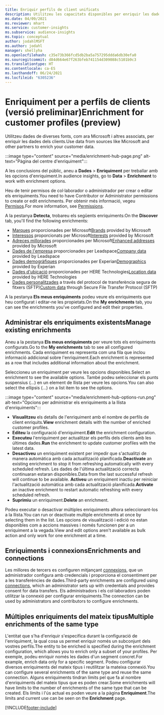 ```yaml
---
title: Enriquir perfils de client unificats
description: Utilitzeu les capacitats disponibles per enriquir les dades dels clients.
ms.date: 04/09/2021
ms.reviewer: mhart
ms.service: customer-insights
ms.subservice: audience-insights
ms.topic: conceptual
author: jodahlMSFT
ms.author: jodahl
manager: shellyha
ms.openlocfilehash: c35e73b366fcd5db2ba5a757295ddda6db30efa0
ms.sourcegitcommit: d84d664e67f263bfeb741154d309088c5101b9c3
ms.translationtype: HT
ms.contentlocale: ca-ES
ms.lasthandoff: 06/24/2021
ms.locfileid: "6305236"
---
```

# <a name="enrichment-for-customer-profiles-preview"></a><span data-ttu-id="bdb66-103">Enriquiment per a perfils de clients (versió preliminar)</span><span class="sxs-lookup"><span data-stu-id="bdb66-103">Enrichment for customer profiles (preview)</span></span>

<span data-ttu-id="bdb66-104">Utilitzeu dades de diverses fonts, com ara Microsoft i altres associats, per enriquir les dades dels clients.</span><span class="sxs-lookup"><span data-stu-id="bdb66-104">Use data from sources like Microsoft and other partners to enrich your customer data.</span></span>

:::image type="content" source="media/enrichment-hub-page.png" alt-text="Pàgina del centre d'enriquiment":::

<span data-ttu-id="bdb66-106">A les conclusions del públic, aneu a **Dades** > **Enriquiment** per treballar amb les opcions d'enriquiment.</span><span class="sxs-lookup"><span data-stu-id="bdb66-106">In audience insights, go to **Data** > **Enrichment** to work with enrichment options.</span></span>  

<span data-ttu-id="bdb66-107">Heu de tenir permisos de col·laborador o administrador per crear o editar els enriquiments.</span><span class="sxs-lookup"><span data-stu-id="bdb66-107">You need to have Contributor or Administrator permissions to create or edit enrichments.</span></span> <span data-ttu-id="bdb66-108">Per obtenir més informació, vegeu [Permisos](permissions.md).</span><span class="sxs-lookup"><span data-stu-id="bdb66-108">For more information, see [Permissions](permissions.md).</span></span>

<span data-ttu-id="bdb66-109">A la pestanya **Detecta**, trobareu els següents enriquiments:</span><span class="sxs-lookup"><span data-stu-id="bdb66-109">On the **Discover** tab, you'll find the following enrichments:</span></span>

- <span data-ttu-id="bdb66-110">[Marques](enrichment-microsoft.md) proporcionades per Microsoft</span><span class="sxs-lookup"><span data-stu-id="bdb66-110">[Brands](enrichment-microsoft.md) provided by Microsoft</span></span>
- <span data-ttu-id="bdb66-111">[Interessos](enrichment-microsoft.md) proporcionats per Microsoft</span><span class="sxs-lookup"><span data-stu-id="bdb66-111">[Interests](enrichment-microsoft.md) provided by Microsoft</span></span>
- <span data-ttu-id="bdb66-112">[Adreces millorades](enrichment-enhanced-addresses.md) proporcionades per Microsoft</span><span class="sxs-lookup"><span data-stu-id="bdb66-112">[Enhanced addresses](enrichment-enhanced-addresses.md) provided by Microsoft</span></span>
- <span data-ttu-id="bdb66-113">[Dades de l'empresa](enrichment-leadspace.md) proporcionades per Leadspace</span><span class="sxs-lookup"><span data-stu-id="bdb66-113">[Company data](enrichment-leadspace.md) provided by Leadspace</span></span>
- <span data-ttu-id="bdb66-114">[Dades demogràfiques](enrichment-experian.md) proporcionades per Experian</span><span class="sxs-lookup"><span data-stu-id="bdb66-114">[Demographics](enrichment-experian.md) provided by Experian</span></span>
- <span data-ttu-id="bdb66-115">[Dades d'ubicació](enrichment-here.md) proporcionades per HERE Technologies</span><span class="sxs-lookup"><span data-stu-id="bdb66-115">[Location data](enrichment-here.md) provided by HERE Technologies</span></span>
- <span data-ttu-id="bdb66-116">[Dades personalitzades](enrichment-SFTP-custom-import.md) a través del protocol de transferència segura de fitxers (SFTP)</span><span class="sxs-lookup"><span data-stu-id="bdb66-116">[Custom data](enrichment-SFTP-custom-import.md) through Secure File Transfer Protocol (SFTP)</span></span>

<span data-ttu-id="bdb66-117">A la pestanya **Els meus enriquiments** podeu veure els enriquiments que heu configurat i editar-ne les propietats.</span><span class="sxs-lookup"><span data-stu-id="bdb66-117">On the **My enrichments** tab, you can see the enrichments you've configured and edit their properties.</span></span>

## <a name="manage-existing-enrichments"></a><span data-ttu-id="bdb66-118">Administrar els enriquiments existents</span><span class="sxs-lookup"><span data-stu-id="bdb66-118">Manage existing enrichments</span></span>

<span data-ttu-id="bdb66-119">Aneu a la pestanya **Els meus enriquiments** per veure tots els enriquiments configurats.</span><span class="sxs-lookup"><span data-stu-id="bdb66-119">Go to the **My enrichments** tab to see all configured enrichments.</span></span> <span data-ttu-id="bdb66-120">Cada enriquiment es representa com una fila que inclou informació addicional sobre l'enriquiment.</span><span class="sxs-lookup"><span data-stu-id="bdb66-120">Each enrichment is represented as a row that includes additional information about the enrichment.</span></span>

<span data-ttu-id="bdb66-121">Seleccioneu un enriquiment per veure les opcions disponibles.</span><span class="sxs-lookup"><span data-stu-id="bdb66-121">Select an enrichment to see the available options.</span></span> <span data-ttu-id="bdb66-122">També podeu seleccionar els punts suspensius (...) en un element de llista per veure les opcions.</span><span class="sxs-lookup"><span data-stu-id="bdb66-122">You can also select the ellipsis (...) on a list item to see the options.</span></span>

:::image type="content" source="media/enrichment-hub-options-run.png" alt-text="Opcions per administrar els enriquiments a la llista d'enriquiments":::

- <span data-ttu-id="bdb66-124">**Visualitzeu** els detalls de l'enriquiment amb el nombre de perfils de client enriquits.</span><span class="sxs-lookup"><span data-stu-id="bdb66-124">**View** enrichment details with the number of enriched customer profiles.</span></span>
- <span data-ttu-id="bdb66-125">**Editeu** la configuració d'enriquiment.</span><span class="sxs-lookup"><span data-stu-id="bdb66-125">**Edit** the enrichment configuration.</span></span>
- <span data-ttu-id="bdb66-126">**Executeu** l'enriquiment per actualitzar els perfils dels clients amb les últimes dades.</span><span class="sxs-lookup"><span data-stu-id="bdb66-126">**Run** the enrichment to update customer profiles with the latest data.</span></span>
- <span data-ttu-id="bdb66-127">**Desactiveu** un enriquiment existent per impedir que s'actualitzi de manera automàtica amb cada actualització planificada.</span><span class="sxs-lookup"><span data-stu-id="bdb66-127">**Deactivate** an existing enrichment to stop it from refreshing automatically with every scheduled refresh.</span></span> <span data-ttu-id="bdb66-128">Les dades de l'última actualització correcta continuaran estaran disponibles.</span><span class="sxs-lookup"><span data-stu-id="bdb66-128">Data from the last successful refresh will continue to be available.</span></span> <span data-ttu-id="bdb66-129">**Activeu** un enriquiment inactiu per reiniciar l'actualització automàtica amb cada actualització planificada.</span><span class="sxs-lookup"><span data-stu-id="bdb66-129">**Activate** an inactive enrichment to restart automatic refreshing with every scheduled refresh.</span></span>
- <span data-ttu-id="bdb66-130">**Suprimiu** un enriquiment.</span><span class="sxs-lookup"><span data-stu-id="bdb66-130">**Delete** an enrichment.</span></span>

<span data-ttu-id="bdb66-131">Podeu executar o desactivar múltiples enriquiments alhora seleccionant-los a la llista.</span><span class="sxs-lookup"><span data-stu-id="bdb66-131">You can run or deactivate multiple enrichments at once by selecting them in the list.</span></span> <span data-ttu-id="bdb66-132">Les opcions de visualització i edició no estan disponibles com a accions massives i només funcionen per a un enriquiment a la vegada.</span><span class="sxs-lookup"><span data-stu-id="bdb66-132">View and edit options aren't available as bulk action and only work for one enrichment at a time.</span></span>

## <a name="enrichments-and-connections"></a><span data-ttu-id="bdb66-133">Enriquiments i connexions</span><span class="sxs-lookup"><span data-stu-id="bdb66-133">Enrichments and connections</span></span>

<span data-ttu-id="bdb66-134">Les millores de tercers es configuren mitjançant [connexions](connections.md), que un administrador configura amb credencials i proporciona el consentiment per a les transferències de dades.</span><span class="sxs-lookup"><span data-stu-id="bdb66-134">Third-party enrichments are configured using [connections](connections.md), which an administrator sets up with credentials and provides consent for data transfers.</span></span> <span data-ttu-id="bdb66-135">Els administradors i els col·laboradors poden utilitzar la connexió per configurar enriquiments.</span><span class="sxs-lookup"><span data-stu-id="bdb66-135">The connection can be used by administrators and contributors to configure enrichments.</span></span>  

## <a name="multiple-enrichments-of-the-same-type"></a><span data-ttu-id="bdb66-136">Múltiples enriquiments del mateix tipus</span><span class="sxs-lookup"><span data-stu-id="bdb66-136">Multiple enrichments of the same type</span></span>

<span data-ttu-id="bdb66-137">L'entitat que s'ha d'enriquir s'especifica durant la configuració de l'enriquiment, la qual cosa us permet enriquir només un subconjunt dels vostres perfils.</span><span class="sxs-lookup"><span data-stu-id="bdb66-137">The entity to be enriched is specified during the enrichment configuration, which allows you to enrich only a subset of your profiles.</span></span> <span data-ttu-id="bdb66-138">Per exemple, podeu enriquir només les dades d'un segment concret.</span><span class="sxs-lookup"><span data-stu-id="bdb66-138">For example, enrich data only for a specific segment.</span></span> <span data-ttu-id="bdb66-139">Podeu configurar diversos enriquiments del mateix tipus i reutilitzar la mateixa connexió.</span><span class="sxs-lookup"><span data-stu-id="bdb66-139">You can configure several enrichments of the same type and reuse the same connection.</span></span> <span data-ttu-id="bdb66-140">Alguns enriquiments tindran límits pel que fa al nombre d'enriquiments del mateix tipus que es poden crear.</span><span class="sxs-lookup"><span data-stu-id="bdb66-140">Some enrichments will have limits to the number of enrichments of the same type that can be created.</span></span> <span data-ttu-id="bdb66-141">Els límits i l'ús actual es poden veure a la pàgina **Enriquiment**.</span><span class="sxs-lookup"><span data-stu-id="bdb66-141">The limits and current use can be seen on the **Enrichment** page.</span></span>

[!INCLUDE[footer-include](../includes/footer-banner.md)]
